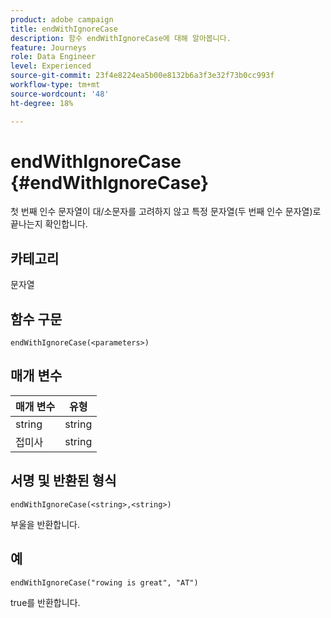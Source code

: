 ```yaml
---
product: adobe campaign
title: endWithIgnoreCase
description: 함수 endWithIgnoreCase에 대해 알아봅니다.
feature: Journeys
role: Data Engineer
level: Experienced
source-git-commit: 23f4e8224ea5b00e8132b6a3f3e32f73b0cc993f
workflow-type: tm+mt
source-wordcount: '48'
ht-degree: 18%

---
```


# endWithIgnoreCase {#endWithIgnoreCase}

첫 번째 인수 문자열이 대/소문자를 고려하지 않고 특정 문자열(두 번째 인수 문자열)로 끝나는지 확인합니다.

## 카테고리

문자열

## 함수 구문

`endWithIgnoreCase(<parameters>)`

## 매개 변수

| 매개 변수 | 유형 |
|-----------|------------------|
| string | string |
| 접미사 | string |

## 서명 및 반환된 형식

`endWithIgnoreCase(<string>,<string>)`

부울을 반환합니다.

## 예

`endWithIgnoreCase("rowing is great", "AT")`

true를 반환합니다.
